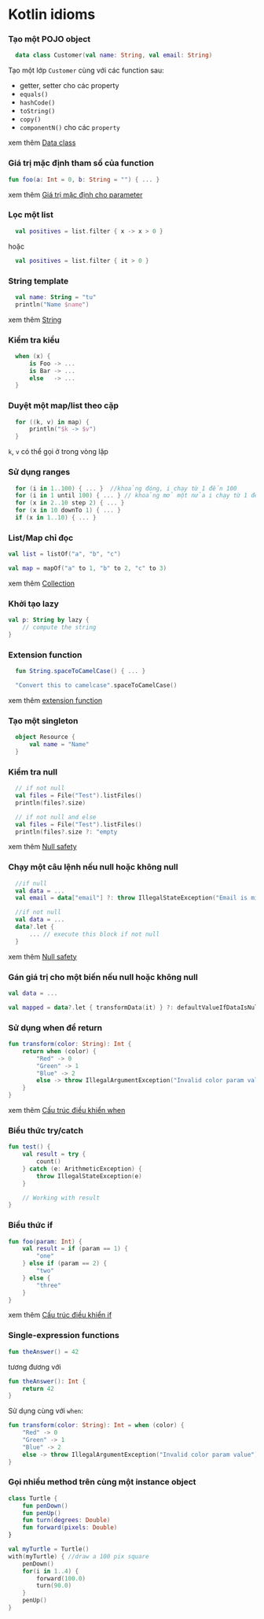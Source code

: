 # Kotlin idioms

### Tạo một POJO object

```kotlin
  data class Customer(val name: String, val email: String)

```

Tạo một lớp `Customer` cùng với các function sau:

-   getter, setter cho các property
-   `equals()`
-   `hashCode()`
-   `toString()`
-   `copy()`
-   `componentN()` cho các `property`

xem thêm [Data class](kotlin-data-class.md)

### Giá trị mặc định tham số của function

```kotlin
fun foo(a: Int = 0, b: String = "") { ... }

```

xem thêm [Giá trị mặc định cho parameter](kotlin-function.md#3-gi-tr-m-c-nh-cho-parameter)

### Lọc một list

```kotlin
  val positives = list.filter { x -> x > 0 }

```

hoặc

```kotlin
  val positives = list.filter { it > 0 }

```

### String template

```kotlin
  val name: String = "tu"
  println("Name $name")

```

xem thêm [String](kotlin-basic.md#d-string)

### Kiểm tra kiểu

```kotlin
  when (x) {
      is Foo -> ...
      is Bar -> ...
      else   -> ...
  }

```

### Duyệt một map/list theo cặp

```kotlin
  for ((k, v) in map) {
      println("$k -> $v")
  }

```

`k`, `v` có thể gọi ở trong vòng lặp

### Sử dụng ranges

```kotlin
  for (i in 1..100) { ... }  //khoảng đóng, i chạy từ 1 đến 100
  for (i in 1 until 100) { ... } // khoảng mở một nửa i chạy từ 1 đến 99
  for (x in 2..10 step 2) { ... }
  for (x in 10 downTo 1) { ... }
  if (x in 1..10) { ... }

```

### List/Map chỉ đọc

```kotlin
val list = listOf("a", "b", "c")

val map = mapOf("a" to 1, "b" to 2, "c" to 3)

```

xem thêm [Collection](kotlin-collection.md)

### Khởi tạo lazy

```kotlin
val p: String by lazy {
    // compute the string
}

```

### Extension function

```kotlin
  fun String.spaceToCamelCase() { ... }

  "Convert this to camelcase".spaceToCamelCase()

```

xem thêm [extension function](kotlin-function.md#5-extension-functions)

### Tạo một singleton

```kotlin
  object Resource {
      val name = "Name"
  }

```

### Kiểm tra null

```kotlin
  // if not null
  val files = File("Test").listFiles()
  println(files?.size)

  // if not null and else
  val files = File("Test").listFiles()
  println(files?.size ?: "empty

```

xem thêm [Null safety](kotlin-basic.md#3-null-safety)

### Chạy một câu lệnh nếu null hoặc không null

```kotlin
  //if null
  val data = ...
  val email = data["email"] ?: throw IllegalStateException("Email is missing!")

  //if not null
  val data = ...
  data?.let {
      ... // execute this block if not null
  }

```

xem thêm [Null safety](kotlin-basic.md#3-null-safety)

### Gán giá trị cho một biến nếu null hoặc không null

```kotlin
val data = ...

val mapped = data?.let { transformData(it) } ?: defaultValueIfDataIsNull

```

### Sử dụng when để return

```kotlin
fun transform(color: String): Int {
    return when (color) {
        "Red" -> 0
        "Green" -> 1
        "Blue" -> 2
        else -> throw IllegalArgumentException("Invalid color param value")
    }
}

```

xem thêm [Cấu trúc điều khiển when](kotlin-basic.md#b-c-u-tr-c-when)

### Biểu thức try/catch

```kotlin
fun test() {
    val result = try {
        count()
    } catch (e: ArithmeticException) {
        throw IllegalStateException(e)
    }

    // Working with result
}

```

### Biểu thức if

```kotlin
fun foo(param: Int) {
    val result = if (param == 1) {
        "one"
    } else if (param == 2) {
        "two"
    } else {
        "three"
    }
}

```

xem thêm [Cấu trúc điều khiển if](kotlin-basic.md#a-c-u-tr-c-if)

### Single-expression functions

```kotlin
fun theAnswer() = 42

```

tương đương với

```kotlin
fun theAnswer(): Int {
    return 42
}

```

Sử dụng cùng với `when`:

```kotlin
fun transform(color: String): Int = when (color) {
    "Red" -> 0
    "Green" -> 1
    "Blue" -> 2
    else -> throw IllegalArgumentException("Invalid color param value")
}

```

### Gọi nhiều method trên cùng một instance object

```kotlin
class Turtle {
    fun penDown()
    fun penUp()
    fun turn(degrees: Double)
    fun forward(pixels: Double)
}

val myTurtle = Turtle()
with(myTurtle) { //draw a 100 pix square
    penDown()
    for(i in 1..4) {
        forward(100.0)
        turn(90.0)
    }
    penUp()
}
```